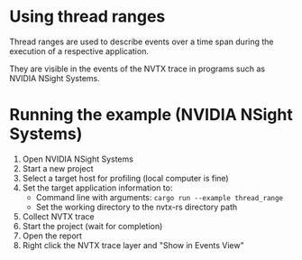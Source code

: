 # Using thread ranges

Thread ranges are used to describe events over a time span during the execution of a respective application.

They are visible in the events of the NVTX trace in programs such as NVIDIA NSight Systems.

# Running the example (NVIDIA NSight Systems)

 1. Open NVIDIA NSight Systems
 2. Start a new project
 3. Select a target host for profiling (local computer is fine)
 4. Set the target application information to:
    * Command line with arguments: `cargo run --example thread_range`
    * Set the working directory to the nvtx-rs directory path
 5. Collect NVTX trace
 6. Start the project (wait for completion)
 7. Open the report
 8. Right click the NVTX trace layer and "Show in Events View"
